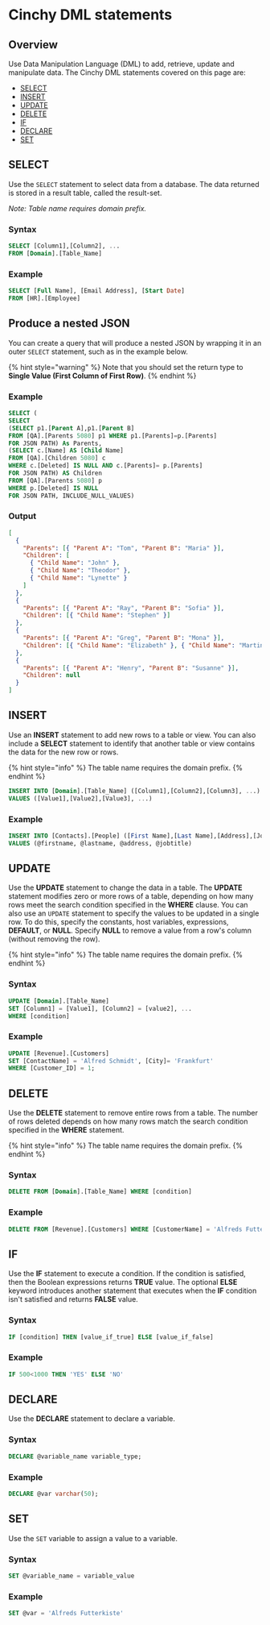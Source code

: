 # Cinchy DML statements

## Overview

Use Data Manipulation Language (DML) to add, retrieve, update and manipulate data. The Cinchy DML statements covered on this page are:

* [​SELECT](cinchy-dml-statements.md#select)​
* [​INSERT](cinchy-dml-statements.md#insert-1)​
* [​UPDATE​](cinchy-dml-statements.md#update)
* [​DELETE​](cinchy-dml-statements.md#delete)
* ​[IF](cinchy-dml-statements.md#if)​
* [DECLARE​](cinchy-dml-statements.md#declare-variable)
* ​[SET](cinchy-dml-statements.md#set-variable)​

## SELECT <a href="#select" id="select"></a>

Use the `SELECT` statement to select data from a database. The data returned is stored in a result table, called the result-set.

_Note: Table name requires domain prefix._

### Syntax

```sql
SELECT [Column1],[Column2], ...
FROM [Domain].[Table_Name]
```

### Example

```sql
SELECT [Full Name], [Email Address], [Start Date]
FROM [HR].[Employee]
```

## Produce a nested JSON <a href="#insert" id="insert"></a>

You can create a query that will produce a nested JSON by wrapping it in an outer `SELECT` statement, such as in the example below.

{% hint style="warning" %}
Note that you should set the return type to **Single Value (First Column of First Row)**.
{% endhint %}

### Example

```sql
SELECT (
SELECT
(SELECT p1.[Parent A],p1.[Parent B]
FROM [QA].[Parents 5080] p1 WHERE p1.[Parents]=p.[Parents]
FOR JSON PATH) As Parents,
(SELECT c.[Name] AS [Child Name]
FROM [QA].[Children 5080] c
WHERE c.[Deleted] IS NULL AND c.[Parents]= p.[Parents]
FOR JSON PATH) AS Children
FROM [QA].[Parents 5080] p
WHERE p.[Deleted] IS NULL
FOR JSON PATH, INCLUDE_NULL_VALUES)

```

### Output

```json
[
  {
    "Parents": [{ "Parent A": "Tom", "Parent B": "Maria" }],
    "Children": [
      { "Child Name": "John" },
      { "Child Name": "Theodor" },
      { "Child Name": "Lynette" }
    ]
  },
  {
    "Parents": [{ "Parent A": "Ray", "Parent B": "Sofia" }],
    "Children": [{ "Child Name": "Stephen" }]
  },
  {
    "Parents": [{ "Parent A": "Greg", "Parent B": "Mona" }],
    "Children": [{ "Child Name": "Elizabeth" }, { "Child Name": "Martin" }]
  },
  {
    "Parents": [{ "Parent A": "Henry", "Parent B": "Susanne" }],
    "Children": null
  }
]
```

## INSERT <a href="#insert" id="insert"></a>

Use an **INSERT** statement to add new rows to a table or view. You can also include a **SELECT** statement to identify that another table or view contains the data for the new row or rows.

{% hint style="info" %}
The table name requires the domain prefix.
{% endhint %}

```sql
INSERT INTO [Domain].[Table_Name] ([Column1],[Column2],[Column3], ...)
VALUES ([Value1],[Value2],[Value3], ...)
```

### Example

```sql
INSERT INTO [Contacts].[People] ([First Name],[Last Name],[Address],[Job Title])
VALUES (@firstname, @lastname, @address, @jobtitle)
```

## UPDATE <a href="#update" id="update"></a>

Use the **UPDATE** statement to change the data in a table. The **UPDATE** statement modifies zero or more rows of a table, depending on how many rows meet the search condition specified in the **WHERE** clause. You can also use an `UPDATE` statement to specify the values to be updated in a single row. To do this, specify the constants, host variables, expressions, **DEFAULT**, or **NULL**. Specify **NULL** to remove a value from a row's column (without removing the row).

{% hint style="info" %}
The table name requires the domain prefix.
{% endhint %}

### Syntax

```sql
UPDATE [Domain].[Table_Name]
SET [Column1] = [Value1], [Column2] = [value2], ...
WHERE [condition]
```

### Example

```sql
UPDATE [Revenue].[Customers]
SET [ContactName] = 'Alfred Schmidt', [City]= 'Frankfurt'
WHERE [Customer_ID] = 1;
```

## DELETE <a href="#delete" id="delete"></a>

Use the **DELETE** statement to remove entire rows from a table. The number of rows deleted depends on how many rows match the search condition specified in the **WHERE** statement.

{% hint style="info" %}
The table name requires the domain prefix.
{% endhint %}

### Syntax

```sql
DELETE FROM [Domain].[Table_Name] WHERE [condition]
```

### Example

```sql
DELETE FROM [Revenue].[Customers] WHERE [CustomerName] = 'Alfreds Futterkiste';
```

## IF <a href="#if" id="if"></a>

Use the **IF** statement to execute a condition. If the condition is satisfied, then the Boolean expressions returns **TRUE** value. The optional **ELSE** keyword introduces another statement that executes when the **IF** condition isn't satisfied and returns **FALSE** value.

### Syntax

```sql
IF [condition] THEN [value_if_true] ELSE [value_if_false]
```

### Example

```sql
IF 500<1000 THEN 'YES' ELSE 'NO'
```

## DECLARE <a href="#declare-variable" id="declare-variable"></a>

Use the **DECLARE** statement to declare a variable.

### Syntax

```sql
DECLARE @variable_name variable_type;
```

### Example

```sql
DECLARE @var varchar(50);
```

## SET <a href="#set-variable" id="set-variable"></a>

Use the `SET` variable to assign a value to a variable.

### Syntax

```sql
SET @variable_name = variable_value
```

### Example

```sql
SET @var = 'Alfreds Futterkiste'
```
